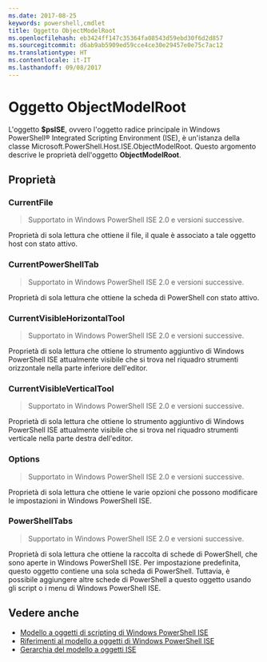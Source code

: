 ```yaml
---
ms.date: 2017-08-25
keywords: powershell,cmdlet
title: Oggetto ObjectModelRoot
ms.openlocfilehash: eb3424ff147c35364fa08543d59ebd30f6d2d857
ms.sourcegitcommit: d6ab9ab5909ed59cce4ce30e29457e0e75c7ac12
ms.translationtype: HT
ms.contentlocale: it-IT
ms.lasthandoff: 09/08/2017
---
```

# <a name="the-objectmodelroot-object"></a>Oggetto ObjectModelRoot

L'oggetto **$psISE**, ovvero l'oggetto radice principale in Windows PowerShell® Integrated Scripting Environment (ISE), è un'istanza della classe Microsoft.PowerShell.Host.ISE.ObjectModelRoot.
Questo argomento descrive le proprietà dell'oggetto **ObjectModelRoot**.

## <a name="properties"></a>Proprietà

### <a name="currentfile"></a>CurrentFile

> Supportato in Windows PowerShell ISE 2.0 e versioni successive. 

Proprietà di sola lettura che ottiene il file, il quale è associato a tale oggetto host con stato attivo.

### <a name="currentpowershelltab"></a>CurrentPowerShellTab

> Supportato in Windows PowerShell ISE 2.0 e versioni successive.

Proprietà di sola lettura che ottiene la scheda di PowerShell con stato attivo.

### <a name="currentvisiblehorizontaltool"></a>CurrentVisibleHorizontalTool

> Supportato in Windows PowerShell ISE 2.0 e versioni successive.

Proprietà di sola lettura che ottiene lo strumento aggiuntivo di Windows PowerShell ISE attualmente visibile che si trova nel riquadro strumenti orizzontale nella parte inferiore dell'editor.

### <a name="currentvisibleverticaltool"></a>CurrentVisibleVerticalTool

> Supportato in Windows PowerShell ISE 2.0 e versioni successive. 

Proprietà di sola lettura che ottiene lo strumento aggiuntivo di Windows PowerShell ISE attualmente visibile che si trova nel riquadro strumenti verticale nella parte destra dell'editor.

### <a name="options"></a>Options

> Supportato in Windows PowerShell ISE 2.0 e versioni successive. 

Proprietà di sola lettura che ottiene le varie opzioni che possono modificare le impostazioni in Windows PowerShell ISE.

### <a name="powershelltabs"></a>PowerShellTabs

> Supportato in Windows PowerShell ISE 2.0 e versioni successive. 

Proprietà di sola lettura che ottiene la raccolta di schede di PowerShell, che sono aperte in Windows PowerShell ISE. Per impostazione predefinita, questo oggetto contiene una sola scheda di PowerShell. Tuttavia, è possibile aggiungere altre schede di PowerShell a questo oggetto usando gli script o i menu di Windows PowerShell ISE.

## <a name="see-also"></a>Vedere anche

- [Modello a oggetti di scripting di Windows PowerShell ISE](The-Windows-PowerShell-ISE-Scripting-Object-Model.md)
- [Riferimenti al modello a oggetti di Windows PowerShell ISE](Windows-PowerShell-ISE-Object-Model-Reference.md)
- [Gerarchia del modello a oggetti ISE](The-ISE-Object-Model-Hierarchy.md)

